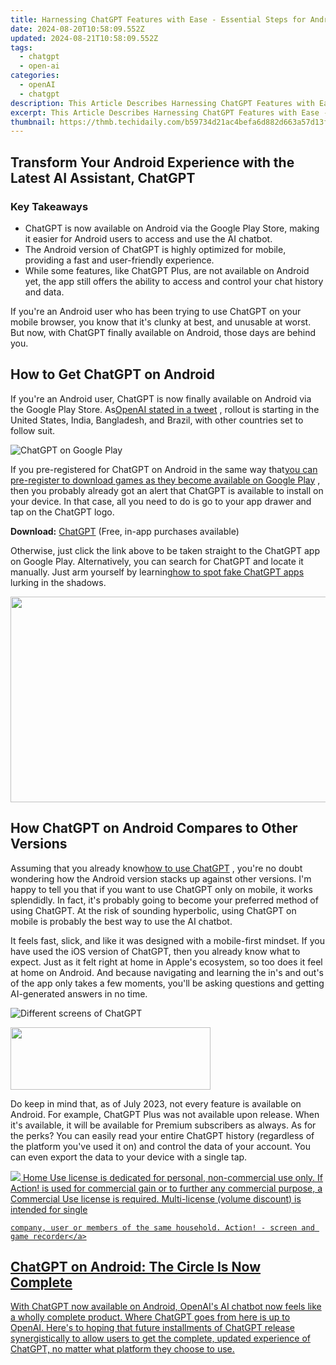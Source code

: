 ```yaml
---
title: Harnessing ChatGPT Features with Ease - Essential Steps for Android Devices
date: 2024-08-20T10:58:09.552Z
updated: 2024-08-21T10:58:09.552Z
tags:
  - chatgpt
  - open-ai
categories:
  - openAI
  - chatgpt
description: This Article Describes Harnessing ChatGPT Features with Ease - Essential Steps for Android Devices
excerpt: This Article Describes Harnessing ChatGPT Features with Ease - Essential Steps for Android Devices
thumbnail: https://thmb.techidaily.com/b59734d21ac4befa6d882d663a57d13f768195f331fa0eea08a7ad594a08d5e2.jpg
---
```


## Transform Your Android Experience with the Latest AI Assistant, ChatGPT

### Key Takeaways

* ChatGPT is now available on Android via the Google Play Store, making it easier for Android users to access and use the AI chatbot.
* The Android version of ChatGPT is highly optimized for mobile, providing a fast and user-friendly experience.
* While some features, like ChatGPT Plus, are not available on Android yet, the app still offers the ability to access and control your chat history and data.

 If you're an Android user who has been trying to use ChatGPT on your mobile browser, you know that it's clunky at best, and unusable at worst. But now, with ChatGPT finally available on Android, those days are behind you.

## How to Get ChatGPT on Android

 If you're an Android user, ChatGPT is now finally available on Android via the Google Play Store. As[OpenAI stated in a tweet](https://twitter.com/OpenAI/status/1683854695398522881) , rollout is starting in the United States, India, Bangladesh, and Brazil, with other countries set to follow suit.

![ChatGPT on Google Play](https://static1.makeuseofimages.com/wordpress/wp-content/uploads/wm/2023/07/chatgpt-google-play-1.jpg)

 If you pre-registered for ChatGPT on Android in the same way that[you can pre-register to download games as they become available on Google Play](https://www.makeuseof.com/pre-register-games-google-play-store/) , then you probably already got an alert that ChatGPT is available to install on your device. In that case, all you need to do is go to your app drawer and tap on the ChatGPT logo.

**Download:** [ChatGPT](https://www.anrdoezrs.net/links/7251228/type/dlg/sid/UUmuoUeUpU2028180/https://play.google.com/store/apps/details?id=com.openai.chatgpt&hl=en&gl=US) (Free, in-app purchases available)

 Otherwise, just click the link above to be taken straight to the ChatGPT app on Google Play. Alternatively, you can search for ChatGPT and locate it manually. Just arm yourself by learning[how to spot fake ChatGPT apps](https://www.makeuseof.com/how-to-spot-fake-chatgpt-app-on-apple-app-store/) lurking in the shadows.

<!-- affiliate ads begin -->
<a href="https://ursime.pxf.io/c/5597632/2092236/16384" target="_top" id="2092236"><img src="//a.impactradius-go.com/display-ad/16384-2092236" border="0" alt="" width="1920" height="329"/></a><img height="0" width="0" src="https://imp.pxf.io/i/5597632/2092236/16384" style="position:absolute;visibility:hidden;" border="0" />
<!-- affiliate ads end -->
## How ChatGPT on Android Compares to Other Versions

 Assuming that you already know[how to use ChatGPT](https://www.makeuseof.com/how-to-use-chatgpt-by-openai) , you're no doubt wondering how the Android version stacks up against other versions. I'm happy to tell you that if you want to use ChatGPT only on mobile, it works splendidly. In fact, it's probably going to become your preferred method of using ChatGPT. At the risk of sounding hyperbolic, using ChatGPT on mobile is probably the best way to use the AI chatbot.

 It feels fast, slick, and like it was designed with a mobile-first mindset. If you have used the iOS version of ChatGPT, then you already know what to expect. Just as it felt right at home in Apple's ecosystem, so too does it feel at home on Android. And because navigating and learning the in's and out's of the app only takes a few moments, you'll be asking questions and getting AI-generated answers in no time.

![Different screens of ChatGPT](https://static1.makeuseofimages.com/wordpress/wp-content/uploads/wm/2023/07/chatgpt-android-overview.png)

<!-- affiliate ads begin -->
<a href="https://godlikehost.sjv.io/c/5597632/1920054/21774" target="_top" id="1920054"><img src="//a.impactradius-go.com/display-ad/21774-1920054" border="0" alt="" width="320" height="100"/></a><img height="0" width="0" src="https://imp.pxf.io/i/5597632/1920054/21774" style="position:absolute;visibility:hidden;" border="0" />
<!-- affiliate ads end -->
 Do keep in mind that, as of July 2023, not every feature is available on Android. For example, ChatGPT Plus was not available upon release. When it's available, it will be available for Premium subscribers as always. As for the perks? You can easily read your entire ChatGPT history (regardless of the platform you've used it on) and control the data of your account. You can even export the data to your device with a single tap.

<!-- affiliate ads begin -->
<a href="https://checkout.mirillis.com/order/checkout.php?PRODS=4704640&QTY=1&AFFILIATE=108875&CART=1"> <img src="https://secure.avangate.com/images/merchant/547a5a56d43f6d40f9a6a2f76501d013/products/1_mirillis_action_boxshot_store_1x.jpg" border="0">
	Home Use license is dedicated for personal, non-commercial use only. 
	If Action! is used for commercial gain or to further any commercial purpose, 
	a Commercial Use license is required. Multi-license (volume discount) is intended for single 
 
	company, user or members of the same household. Action! - screen and game recorder</a>
<!-- affiliate ads end -->
## ChatGPT on Android: The Circle Is Now Complete

 With ChatGPT now available on Android, OpenAI's AI chatbot now feels like a wholly complete product. Where ChatGPT goes from here is up to OpenAI. Here's to hoping that future installments of ChatGPT release synergistically to allow users to get the complete, updated experience of ChatGPT, no matter what platform they choose to use.


<ins class="adsbygoogle"
     style="display:block"
     data-ad-format="autorelaxed"
     data-ad-client="ca-pub-7571918770474297"
     data-ad-slot="1223367746"></ins>



<ins class="adsbygoogle"
     style="display:block"
     data-ad-client="ca-pub-7571918770474297"
     data-ad-slot="8358498916"
     data-ad-format="auto"
     data-full-width-responsive="true"></ins>


